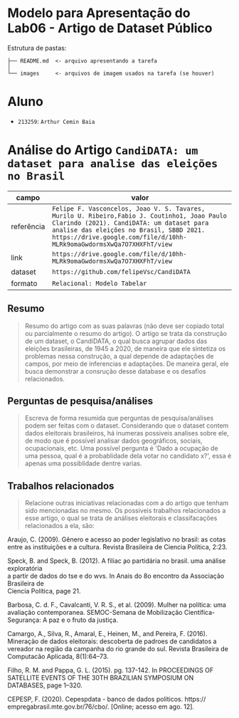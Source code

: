 # Modelo para Apresentação do Lab06 - Artigo de Dataset Público

Estrutura de pastas:

~~~
├── README.md  <- arquivo apresentando a tarefa
│
└── images     <- arquivos de imagem usados na tarefa (se houver)
~~~

# Aluno
* `213259`: `Arthur Cemin Baia`

# Análise do Artigo `CandiDATA: um dataset para analise das eleições no Brasil`

| campo | valor |
|------------|----------------------------------------|
| referência | `Felipe F. Vasconcelos, Joao V. S. Tavares, Murilo U. Ribeiro,Fabio J. Coutinho1, Joao Paulo Clarindo (2021). CandiDATA: um dataset para analise das eleições no Brasil, SBBD 2021. https://drive.google.com/file/d/10hh-MLRk9omaGwdormsXwQa7O7XHXFhT/view` |
| link       | `https://drive.google.com/file/d/10hh-MLRk9omaGwdormsXwQa7O7XHXFhT/view` |
| dataset | `https://github.com/felipeVsc/CandiDATA` |
| formato | `Relacional: Modelo Tabelar` |

## Resumo

> Resumo do artigo com as suas palavras (não deve ser copiado total ou parcialmente o resumo do artigo).
O artigo se trata da construção de um dataset, o CandiDATA, o qual busca agrupar dados das eleições brasileiras, de 1945 a 2020, de maneira que ele sintetiza
os problemas nessa construção, a qual depende de adaptações de campos, por meio de inferencias e adaptações. De maneira geral, ele busca demonstrar a consrução desse database e os desafios relacionados.
## Perguntas de pesquisa/análises

> Escreva de forma resumida que perguntas de pesquisa/análises podem ser feitas com o dataset.
Considerando que o dataset contem dados eleitorais brasileiros, há inumeras possiveis analises sobre ele, de modo que é possível analisar dados geográficos, sociais, ocupacionais, etc. Uma possível pergunta é 'Dado a ocupação de uma pessoa, qual é a probablidade dela votar no candidato x?', essa é apenas uma possiblidade dentre varias. 
## Trabalhos relacionados

> Relacione outras iniciativas relacionadas com a do artigo que tenham sido mencionadas no mesmo.
Os possiveis trabalhos relacionados a esse artigo, o qual se trata de análises eleitorais e classifacações relacionados a ela, são: 

Araujo, C. (2009). Gênero e acesso ao poder legislativo no brasil: as cotas entre as instituiç̧ões e a cultura.  ̃Revista Brasileira de Ciencia Política, 2:23.

Speck, B. and Speck, B. (2012). A filiac ̧ao partidária no brasil. uma análise exploratória  
a partir de dados do tse e do wvs. In Anais do 8o encontro da Associação Brasileira de  
Ciencia Política, page 21.

Barbosa, C. d. F., Cavalcanti, V. R. S., et al. (2009). Mulher na política: uma avaliação 
contemporanea.  SEMOC-Semana de Mobilização Científica-Segurança: A paz e o fruto da justiça.

Camargo, A., Silva, R., Amaral, E., Heinen, M., and Pereira, F. (2016). Mineração de dados eleitorais: descoberta de padroes de candidatos a vereador na região da campanha  do rio grande do sul. Revista Brasileira de Computacão Aplicada, 8(1):64–73.


Filho, R. M. and Pappa, G. L. (2015). pg. 137-142. In PROCEEDINGS OF SATELLITE
EVENTS OF THE 30TH BRAZILIAN SYMPOSIUM ON DATABASES, page 1–320.

CEPESP, F. (2020). Cepespdata - banco de dados políticos. https://
empregabrasil.mte.gov.br/76/cbo/. [Online; acesso em ago. 12].
